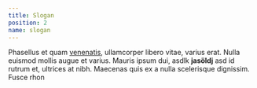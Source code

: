 ```yaml
---
title: Slogan
position: 2
name: slogan
---
```


Phasellus et quam [venenatis](http://www.google.com), ullamcorper libero vitae, varius erat. Nulla euismod mollis augue et varius. Mauris ipsum dui, asdlk **jasöldj** asd id rutrum et, ultrices at nibh. Maecenas quis ex a nulla scelerisque dignissim. Fusce rhon